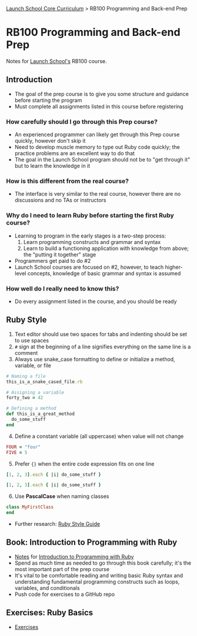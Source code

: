 [Launch School Core Curriculum][readme] >
RB100 Programming and Back-end Prep

# RB100 Programming and Back-end Prep

Notes for [Launch School's][launch-school] RB100 course.

## Introduction

- The goal of the prep course is to give you some structure and guidance before starting the program
- Must complete all assignments listed in this course before registering

### How carefully should I go through this Prep course?

- An experienced programmer can likely get through this Prep course quickly, however don't skip it
- Need to develop muscle memory to type out Ruby code quickly; the practice problems are an excellent way to do that
- The goal in the Launch School program should not be to "get through it" but to learn the knowledge in it

### How is this different from the real course?

- The interface is very similar to the real course, however there are no discussions and no TAs or instructors

### Why do I need to learn Ruby before starting the first Ruby course?

- Learning to program in the early stages is a two-step process:
  1. Learn programming constructs and grammar and syntax
  2. Learn to build a functioning application with knowledge from above; the "putting it together" stage
- Programmers get paid to do #2
- Launch School courses are focused on #2, however, to teach higher-level concepts, knowledge of basic grammar and syntax is assumed

### How well do I really need to know this?

- Do every assignment listed in the course, and you should be ready

## Ruby Style

1. Text editor should use two spaces for tabs and indenting should be set to use spaces
2. `#` sign at the beginning of a line signifies everything on the same line is a comment
3. Always use snake_case formatting to define or initialize a method, variable, or file

```ruby
# Naming a file
this_is_a_snake_cased_file.rb

# Assigning a variable
forty_two = 42

# Defining a method
def this_is_a_great_method
  do_some_stuff
end
```

4. Define a constant variable (all uppercase) when value will not change

```ruby
FOUR = "four"
FIVE = 5
```

5. Prefer `{}` when the entire code expression fits on one line

```ruby
[1, 2, 3].each { |i| do_some_stuff }

[1, 2, 3].each { |i| do_some_stuff }
```

6. Use **PascalCase** when naming classes

```ruby
class MyFirstClass
end
```

- Further research: [Ruby Style Guide][style-guide]

## Book: Introduction to Programming with Ruby

- [Notes][ruby-intro-notes] for [Introduction to Programming with Ruby][ruby-intro-book]
- Spend as much time as needed to go through this book carefully; it's the most important part of the prep course
- It's vital to be comfortable reading and writing basic Ruby syntax and understanding fundamental programming constructs such as loops, variables, and conditionals
- Push code for exercises to a GitHub repo

## Exercises: Ruby Basics

- [Exercises][ruby-basics]

[readme]: /README.md
[ruby-basics]: /exercises/ruby_basics/ruby-basics-contents.md
[ruby-intro-notes]: introduction_to_programming_with_ruby/introduction-to-programming-with-ruby-notes.md
[launch-school]: https://launchschool.com
[ruby-intro-book]: https://launchschool.com/books/ruby
[style-guide]: https://github.com/rubocop-hq/ruby-style-guide
